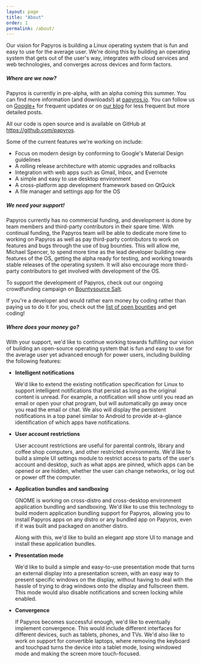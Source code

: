 ```yaml
---
layout: page
title: "About"
order: 1
permalink: /about/
---
```


Our vision for Papyros is building a Linux operating system that is fun and easy to use for the average user. We're doing this by building an operating system that gets out of the user's way, integrates with cloud services and web technologies, and converges across devices and form factors.

##### Where are we now?

Papyros is currently in pre-alpha, with an alpha coming this summer. You can find more information (and downloads!) at [papyros.io](http://papyros.io/). You can follow us on [Google+](https://plus.google.com/113262712329378697012) for frequent updates or on [our blog](http://papyros.io/blog) for less frequent but more detailed posts.

All our code is open source and is available on GitHub at <https://github.com/papyros>.

Some of the current features we're working on include:

 * Focus on modern design by conforming to Google's Material Design guidelines
 * A rolling release architecture with atomic upgrades and rollbacks
 * Integration with web apps such as Gmail, Inbox, and Evernote
 * A simple and easy to use desktop environment
 * A cross-platform app development framework based on QtQuick
 * A file manager and settings app for the OS

##### We need your support!

Papyros currently has no commercial funding, and development is done by team members and third-party contributors in their spare time. With continual funding, the Papyros team will be able to dedicate more time to working on Papyros as well as pay third-party contributors to work on features and bugs through the use of bug bounties. This will allow me, Michael Spencer, to spend more time as the lead developer building new features of the OS, getting the alpha ready for testing, and working towards stable releases of the operating system. It will also encourage more third-party contributors to get involved with development of the OS.

To support the development of Papyros, check out our ongoing crowdfunding campaign on [Bountysource Salt](https://salt.bountysource.com/teams/papyros).

If you're a developer and would rather earn money by coding rather than paying us to do it for you, check out the [list of open bounties](https://www.bountysource.com/teams/papyros/bounties) and get coding!

##### Where does your money go?

With your support, we'd like to continue working towards fulfilling our vision of building an open-source operating system that is fun and easy to use for the average user yet advanced enough for power users, including building the following features:

* **Intelligent notifications**

  We'd like to extend the existing notification specification for Linux to support intelligent notifications that persist as long as the original content is unread. For example, a notification will show until you read an email or open your chat program, but will automatically go away once you read the email or chat. We also will display the persistent notifications in a top panel similar to Android to provide at-a-glance identification of which apps have notifications.

* **User account restrictions**

  User account restrictions are useful for parental controls, library and coffee shop computers, and other restricted environments. We'd like to build a simple UI settings module to restrict access to parts of the user's account and desktop, such as what apps are pinned, which apps can be opened or are hidden, whether the user can change networks, or log out or power off the computer.

* **Application bundles and sandboxing**

  GNOME is working on cross-distro and cross-desktop environment application bundling and sandboxing. We'd like to use this technology to build modern application bundling support for Papyros, allowing you to install Papyros apps on any distro or any bundled app on Papyros, even if it was built and packaged on another distro.

  Along with this, we'd like to build an elegant app store UI to manage and install these application bundles.

* **Presentation mode**

  We'd like to build a simple and easy-to-use presentation mode that turns an external display into a presentation screen, with an easy way to present specific windows on the display, without having to deal with the hassle of trying to drag windows onto the display and fullscreen them. This mode would also disable notifications and screen locking while enabled.

* **Convergence**

  If Papyros becomes successful enough, we'd like to eventually implement convergence. This would include different interfaces for different devices, such as tablets, phones, and TVs. We'd also like to work on support for convertible laptops, where removing the keyboard and touchpad turns the device into a tablet mode, losing windowed mode and making the screen more touch-focused.
